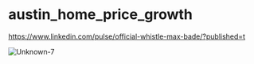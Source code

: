 # austin_home_price_growth

https://www.linkedin.com/pulse/official-whistle-max-bade/?published=t

![Unknown-7](https://user-images.githubusercontent.com/18491142/102045258-351aad80-3d9e-11eb-906a-4d7de11fd475.png)
